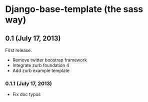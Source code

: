 # Django-base-template (the sass way)

## 0.1 (July 17, 2013)

First release.

* Remove twitter boostrap framework
* Integrate zurb foundation 4
* Add zurb example template

### 0.1.1 (July 17, 2013)

* Fix doc typos

